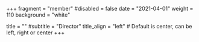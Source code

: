 +++
fragment = "member"
#disabled = false
date = "2021-04-01"
weight = 110
background = "white"

title = ""
#subtitle = "Director"
title_align = "left" # Default is center, can be left, right or center
+++

